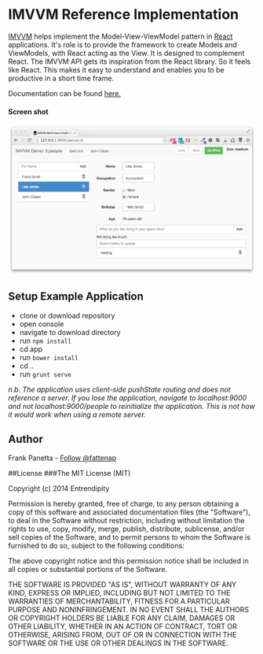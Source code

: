 IMVVM Reference Implementation
=====

[IMVVM](https://github.com/entrendipity/imvvm) helps implement the Model-View-ViewModel pattern in [React](http://facebook.github.io/react/) applications. It's role is to provide the framework to create Models and ViewModels, with React acting as the View. It is designed to complement React. The IMVVM API gets its inspiration from the React library. So it feels like React. This makes it easy to understand and enables you to be productive in a short time frame.

Documentation can be found [here.](https://github.com/entrendipity/imvvm/wiki)  
#### Screen shot
![Screen shot](/ScreenShot_Example.png)

## Setup Example Application
* clone or download repository
* open console
* navigate to download directory
* run `npm install`
* cd app
* run `bower install`
* cd ..
* run `grunt serve`

_n.b. The application uses client-side pushState routing and does not reference a server. If you lose the application, navigate to localhost:9000 and not localhost:9000/people to reinitialize the application. This is not how it would work when using a remote server._

## Author
Frank Panetta  - [Follow @fattenap](https://twitter.com/intent/follow?screen_name=fattenap)

##License
###The MIT License (MIT)

Copyright (c) 2014 Entrendipity

Permission is hereby granted, free of charge, to any person obtaining a copy of this software and associated documentation files (the "Software"), to deal in the Software without restriction, including without limitation the rights to use, copy, modify, merge, publish, distribute, sublicense, and/or sell copies of the Software, and to permit persons to whom the Software is furnished to do so, subject to the following conditions:

The above copyright notice and this permission notice shall be included in all copies or substantial portions of the Software.

THE SOFTWARE IS PROVIDED "AS IS", WITHOUT WARRANTY OF ANY KIND, EXPRESS OR IMPLIED, INCLUDING BUT NOT LIMITED TO THE WARRANTIES OF MERCHANTABILITY, FITNESS FOR A PARTICULAR PURPOSE AND NONINFRINGEMENT. IN NO EVENT SHALL THE AUTHORS OR COPYRIGHT HOLDERS BE LIABLE FOR ANY CLAIM, DAMAGES OR OTHER LIABILITY, WHETHER IN AN ACTION OF CONTRACT, TORT OR OTHERWISE, ARISING FROM, OUT OF OR IN CONNECTION WITH THE SOFTWARE OR THE USE OR OTHER DEALINGS IN THE SOFTWARE.